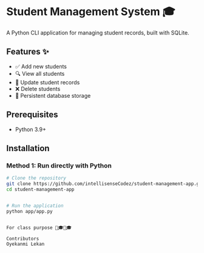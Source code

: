 # Student Management System 🎓

A Python CLI application for managing student records, built with SQLite.

## Features ✨
- ✅ Add new students
- 🔍 View all students
- 📝 Update student records
- ❌ Delete students
- 💾 Persistent database storage

## Prerequisites
- Python 3.9+


## Installation

### Method 1: Run directly with Python
```bash
# Clone the repository
git clone https://github.com/intellisenseCodez/student-management-app.git
cd student-management-app


# Run the application
python app/app.py


For class purpose 👩🎓👨🎓

Contributors
Oyekanmi Lekan